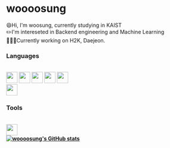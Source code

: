 # woooosung

:smile:Hi, I'm woosung, currently studying in KAIST<br/>
:pencil2:I'm intereseted in Backend engineering and Machine Learning<br/>
👨🏻‍💻Currently working on H2K, Daejeon.<br/>
<b><h3>Languages</h3></b><br/>
<img src="https://cdn.jsdelivr.net/gh/devicons/devicon/icons/express/express-original.svg" height = "30" width = "30"/>
<img src="https://cdn.jsdelivr.net/gh/devicons/devicon/icons/nodejs/nodejs-plain.svg" height = "30" width = "30"/>
<img src="https://cdn.jsdelivr.net/gh/devicons/devicon/icons/react/react-original.svg" height = "30" width = "30"/>
<img src="https://cdn.jsdelivr.net/gh/devicons/devicon/icons/mysql/mysql-original-wordmark.svg" height = "30" width = "30"/>
<img src="https://cdn.jsdelivr.net/gh/devicons/devicon/icons/mongodb/mongodb-original.svg" height = "30" width = "30"/>          
<img src="https://cdn.jsdelivr.net/gh/devicons/devicon/icons/python/python-original.svg" height = "30" width = "30"/>

<b><h3>Tools</h3><b><br/>
<img src="https://cdn.jsdelivr.net/gh/devicons/devicon/icons/github/github-original.svg" height = "30" width = "30"/>
<br/>
[![woooosung's GitHub stats](https://github-readme-stats.vercel.app/api?username=woooosung)](https://github.com/anuraghazra/github-readme-stats)<br/>
